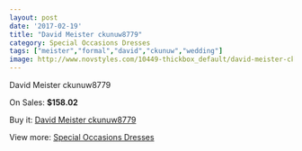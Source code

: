 ```yaml
---
layout: post
date: '2017-02-19'
title: "David Meister ckunuw8779"
category: Special Occasions Dresses
tags: ["meister","formal","david","ckunuw","wedding"]
image: http://www.novstyles.com/10449-thickbox_default/david-meister-ckunuw8779.jpg
---
```

David Meister ckunuw8779

On Sales: **$158.02**
<a href="https://www.novstyles.com/en/special-occasions-dresses/7483-david-meister-ckunuw8779.html"><amp-img layout="responsive" width="600" height="600" src="//www.novstyles.com/10449-thickbox_default/david-meister-ckunuw8779.jpg" alt="David Meister ckunuw8779 0" /></a>

Buy it: [David Meister ckunuw8779](https://www.novstyles.com/en/special-occasions-dresses/7483-david-meister-ckunuw8779.html "David Meister ckunuw8779")

View more: [Special Occasions Dresses](https://www.novstyles.com/en/51-special-occasions-dresses "Special Occasions Dresses")